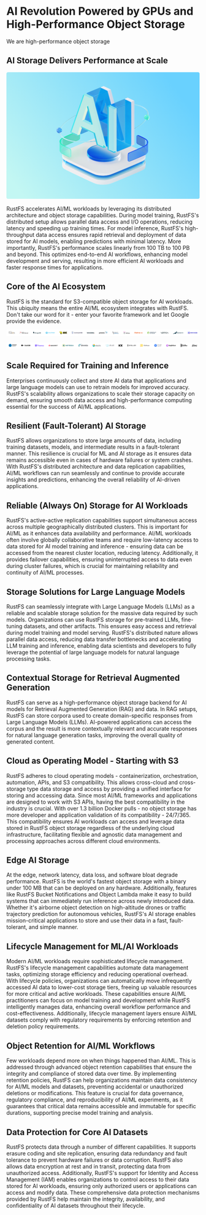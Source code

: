 # AI Revolution Powered by GPUs and High-Performance Object Storage

We are high-performance object storage

## AI Storage Delivers Performance at Scale

![AI Performance](images/ai-performance.png)

RustFS accelerates AI/ML workloads by leveraging its distributed architecture and object storage capabilities. During model training, RustFS's distributed setup allows parallel data access and I/O operations, reducing latency and speeding up training times. For model inference, RustFS's high-throughput data access ensures rapid retrieval and deployment of data stored for AI models, enabling predictions with minimal latency. More importantly, RustFS's performance scales linearly from 100 TB to 100 PB and beyond. This optimizes end-to-end AI workflows, enhancing model development and serving, resulting in more efficient AI workloads and faster response times for applications.

## Core of the AI Ecosystem

RustFS is the standard for S3-compatible object storage for AI workloads. This ubiquity means the entire AI/ML ecosystem integrates with RustFS. Don't take our word for it - enter your favorite framework and let Google provide the evidence.

![AI Ecosystem Support](images/multi-engine-1.svg)

![AI Ecosystem Support](images/multi-engine-2.svg)

## Scale Required for Training and Inference

Enterprises continuously collect and store AI data that applications and large language models can use to retrain models for improved accuracy. RustFS's scalability allows organizations to scale their storage capacity on demand, ensuring smooth data access and high-performance computing essential for the success of AI/ML applications.

## Resilient (Fault-Tolerant) AI Storage

RustFS allows organizations to store large amounts of data, including training datasets, models, and intermediate results in a fault-tolerant manner. This resilience is crucial for ML and AI storage as it ensures data remains accessible even in cases of hardware failures or system crashes. With RustFS's distributed architecture and data replication capabilities, AI/ML workflows can run seamlessly and continue to provide accurate insights and predictions, enhancing the overall reliability of AI-driven applications.

## Reliable (Always On) Storage for AI Workloads

RustFS's active-active replication capabilities support simultaneous access across multiple geographically distributed clusters. This is important for AI/ML as it enhances data availability and performance. AI/ML workloads often involve globally collaborative teams and require low-latency access to data stored for AI model training and inference - ensuring data can be accessed from the nearest cluster location, reducing latency. Additionally, it provides failover capabilities, ensuring uninterrupted access to data even during cluster failures, which is crucial for maintaining reliability and continuity of AI/ML processes.

## Storage Solutions for Large Language Models

RustFS can seamlessly integrate with Large Language Models (LLMs) as a reliable and scalable storage solution for the massive data required by such models. Organizations can use RustFS storage for pre-trained LLMs, fine-tuning datasets, and other artifacts. This ensures easy access and retrieval during model training and model serving. RustFS's distributed nature allows parallel data access, reducing data transfer bottlenecks and accelerating LLM training and inference, enabling data scientists and developers to fully leverage the potential of large language models for natural language processing tasks.

## Contextual Storage for Retrieval Augmented Generation

RustFS can serve as a high-performance object storage backend for AI models for Retrieval Augmented Generation (RAG) and data. In RAG setups, RustFS can store corpora used to create domain-specific responses from Large Language Models (LLMs). AI-powered applications can access the corpus and the result is more contextually relevant and accurate responses for natural language generation tasks, improving the overall quality of generated content.

## Cloud as Operating Model - Starting with S3

RustFS adheres to cloud operating models - containerization, orchestration, automation, APIs, and S3 compatibility. This allows cross-cloud and cross-storage type data storage and access by providing a unified interface for storing and accessing data. Since most AI/ML frameworks and applications are designed to work with S3 APIs, having the best compatibility in the industry is crucial. With over 1.3 billion Docker pulls - no object storage has more developer and application validation of its compatibility - 24/7/365. This compatibility ensures AI workloads can access and leverage data stored in RustFS object storage regardless of the underlying cloud infrastructure, facilitating flexible and agnostic data management and processing approaches across different cloud environments.

## Edge AI Storage

At the edge, network latency, data loss, and software bloat degrade performance. RustFS is the world's fastest object storage with a binary under 100 MB that can be deployed on any hardware. Additionally, features like RustFS Bucket Notifications and Object Lambda make it easy to build systems that can immediately run inference across newly introduced data. Whether it's airborne object detection on high-altitude drones or traffic trajectory prediction for autonomous vehicles, RustFS's AI storage enables mission-critical applications to store and use their data in a fast, fault-tolerant, and simple manner.

## Lifecycle Management for ML/AI Workloads

Modern AI/ML workloads require sophisticated lifecycle management. RustFS's lifecycle management capabilities automate data management tasks, optimizing storage efficiency and reducing operational overhead. With lifecycle policies, organizations can automatically move infrequently accessed AI data to lower-cost storage tiers, freeing up valuable resources for more critical and active workloads. These capabilities ensure AI/ML practitioners can focus on model training and development while RustFS intelligently manages data, enhancing overall workflow performance and cost-effectiveness. Additionally, lifecycle management layers ensure AI/ML datasets comply with regulatory requirements by enforcing retention and deletion policy requirements.

## Object Retention for AI/ML Workflows

Few workloads depend more on when things happened than AI/ML. This is addressed through advanced object retention capabilities that ensure the integrity and compliance of stored data over time. By implementing retention policies, RustFS can help organizations maintain data consistency for AI/ML models and datasets, preventing accidental or unauthorized deletions or modifications. This feature is crucial for data governance, regulatory compliance, and reproducibility of AI/ML experiments, as it guarantees that critical data remains accessible and immutable for specific durations, supporting precise model training and analysis.

## Data Protection for Core AI Datasets

RustFS protects data through a number of different capabilities. It supports erasure coding and site replication, ensuring data redundancy and fault tolerance to prevent hardware failures or data corruption. RustFS also allows data encryption at rest and in transit, protecting data from unauthorized access. Additionally, RustFS's support for Identity and Access Management (IAM) enables organizations to control access to their data stored for AI workloads, ensuring only authorized users or applications can access and modify data. These comprehensive data protection mechanisms provided by RustFS help maintain the integrity, availability, and confidentiality of AI datasets throughout their lifecycle.
